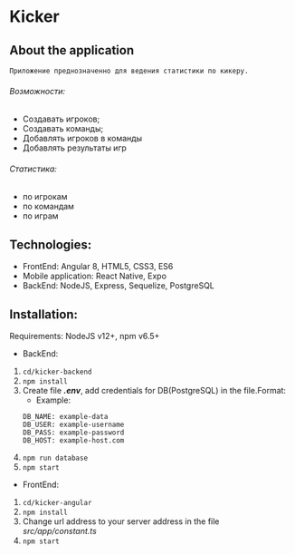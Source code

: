 # Kicker
## About the application
    Приложение преднозначенно для ведения статистики по кикеру.
###### Возможности:
* Создавать игроков;
* Создавать команды;
* Добавлять игроков в команды
* Добавлять результаты игр
###### Статистика:
* по игрокам
* по командам
* по играм

## Technologies:
* FrontEnd: Angular 8, HTML5, CSS3, ES6
* Mobile application: React Native, Expo
* BackEnd: NodeJS, Express, Sequelize, PostgreSQL

## Installation:
Requirements: NodeJS v12+, npm v6.5+
* BackEnd:
1. ```cd/kicker-backend```
2. ```npm install```
3. Create file ***.env***, add credentials for DB(PostgreSQL) in the file.Format: 
    * Example: 
    ```
   DB_NAME: example-data
   DB_USER: example-username
   DB_PASS: example-password
   DB_HOST: example-host.com
   ```
4. ```npm run database```
5. ```npm start```
* FrontEnd: 
1. ```cd/kicker-angular```
2. ```npm install```
3. Change url address to your server address in the file *src/app/constant.ts* 
4. ```npm start```
